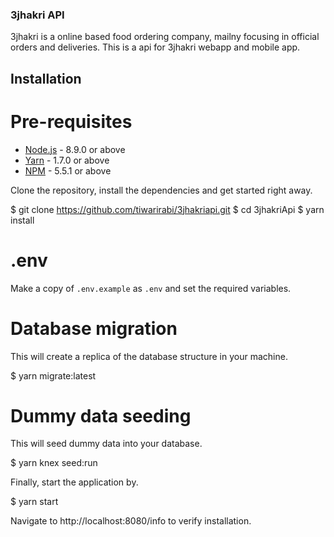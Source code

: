 ### 3jhakri API

3jhakri is a online based food ordering company, mailny focusing in official orders and deliveries.
This is a api for 3jhakri webapp and mobile app.

## Installation

# Pre-requisites

- [Node.js](https://yarnpkg.com/en/docs/install) - 8.9.0 or above
- [Yarn](https://yarnpkg.com/en/docs/install) - 1.7.0 or above
- [NPM](https://docs.npmjs.com/getting-started/installing-node) - 5.5.1 or above

Clone the repository, install the dependencies and get started right away.

$ git clone https://github.com/tiwarirabi/3jhakriapi.git
$ cd 3jhakriApi
$ yarn install

# .env

Make a copy of `.env.example` as `.env` and set the required variables.

# Database migration

This will create a replica of the database structure in your machine.

$ yarn migrate:latest

# Dummy data seeding

This will seed dummy data into your database.

$ yarn knex seed:run


Finally, start the application by.

$ yarn start

Navigate to http://localhost:8080/info to verify installation.

